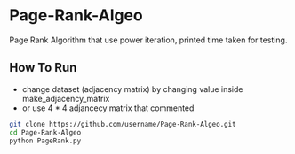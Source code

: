# Page-Rank-Algeo
Page Rank Algorithm that use power iteration, printed time taken for testing.

## How To Run
- change dataset (adjacency matrix) by changing value inside make_adjacency_matrix
- or use 4 * 4 adjancecy matrix that commented
```bash
git clone https://github.com/username/Page-Rank-Algeo.git
cd Page-Rank-Algeo
python PageRank.py
